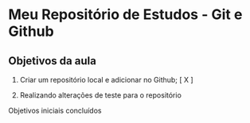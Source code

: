 # Meu Repositório de Estudos - Git e Github

## Objetivos da aula

1. Criar um repositório local e adicionar no Github; [ X ] 

2. Realizando alterações de teste para o repositório

Objetivos iniciais concluídos

